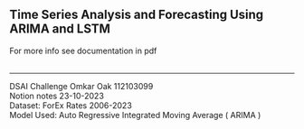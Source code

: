 ## Time Series Analysis and Forecasting Using ARIMA and LSTM
For more info see documentation in pdf <br> <br>

___________________________________________________
DSAI Challenge Omkar Oak 112103099 <br>
Notion notes 23-10-2023 <br>
Dataset: ForEx Rates 2006-2023 <br>
Model Used: Auto Regressive Integrated Moving Average ( ARIMA ) <br>
